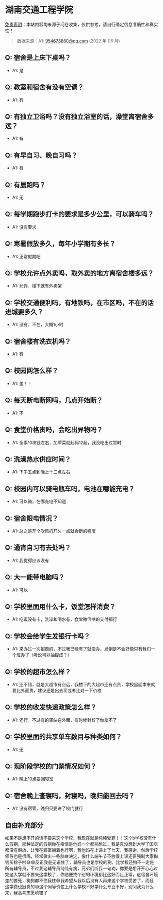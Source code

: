 # 湖南交通工程学院

[免责声明](https://colleges.chat/#_3)：本站内容均来源于问卷收集，仅供参考，请自行确定信息准确性和真实性！

> 数据来源：A1: 954673860@qq.com (2022 年 06 月)

## Q: 宿舍是上床下桌吗？

- A1: 是

## Q: 教室和宿舍有没有空调？

- A1: 有

## Q: 有独立卫浴吗？没有独立浴室的话，澡堂离宿舍多远？

- A1: 有

## Q: 有早自习、晚自习吗？

- A1: 有

## Q: 有晨跑吗？

- A1: 无

## Q: 每学期跑步打卡的要求是多少公里，可以骑车吗？

- A1: 没有要求

## Q: 寒暑假放多久，每年小学期有多长？

- A1: 正常假期吧

## Q: 学校允许点外卖吗，取外卖的地方离宿舍楼多远？

- A1: 允许，楼下就有外卖架

## Q: 学校交通便利吗，有地铁吗，在市区吗，不在的话进城要多久？

- A1: 没有，不在，大概1小时

## Q: 宿舍楼有洗衣机吗？

- A1: 有

## Q: 校园网怎么样？

- A1: 差！！

## Q: 每天断电断网吗，几点开始断？

- A1: 不

## Q: 食堂价格贵吗，会吃出异物吗？

- A1: 全素10块钱左右，加荤菜就起码12起，我没吃出过暂时

## Q: 洗澡热水供应时间？

- A1: 下午五点到晚上十二点左右

## Q: 校园内可以骑电瓶车吗，电池在哪能充电？

- A1: 可以骑，在哪充电不知道

## Q: 宿舍限电情况？

- A1: 总之是开个吹风机开久一点就会断的程度

## Q: 通宵自习有去处吗？

- A1: 我觉得应该没有

## Q: 大一能带电脑吗？

- A1: 可以

## Q: 学校里面用什么卡，饭堂怎样消费？

- A1: 吃饭没有卡，洗澡和喝水有，食堂微信啥的支付都行

## Q: 学校会给学生发银行卡吗？

- A1: 来办过一次招商的，不过我已经有了就没办，发倒是不会好像只有我们一个班办了（听说可以抽提成？）

## Q: 学校的超市怎么样？

- A1: 还不错，就是大超市有点远，我楼下的大超市还有点贵，学校里面本来就要比外面贵，建议还是出去买或者比对一下价格

## Q: 学校的收发快递政策怎么样？

- A1: 还行，不过有的驿站在外面，有时候封校了你拿不了

## Q: 学校里面的共享单车数目与种类如何？

- A1: 无

## Q: 现阶段学校的门禁情况如何？

- A1: 晚上10点要回寝室

## Q: 宿舍晚上查寝吗，封寝吗，晚归能回去吗？

- A1: 没有宿管，晚归只要进了校门就行

## 自由补充部分

如果不是想不开的话不要来这个学校，我现在就是纯纯受罪！！这个b学校没有什么假期，那种法定的假期你在疫情是他妈一个都别想过，我是真没想到大学了国庆都没有假放，让我在寝室躺着也行啊，我他妈在上课上了七天，我感谢，然后学校领导也是很隔，经常做出一些脑瘫决定，像什么端午节不放假上课还要强制大家掏钱买粽子啦😅😅反正我是无语住了，辅导员也是学校的狗，比学校还狗不一定是所有辅导员，不过我这辅导员纯纯有病，兄弟们听我一句劝，你要是想开开心心过完这大学就不要来这学校了，你随便找个别的环境都比这好而且正常，这宿舍环境差的要死，狗狗都不住我住😅我希望从我以后没有人再来这个学校受苦了，而且这学费也挺贵的😅这个同等价位上什么学校不好学什么专业不好，别问我为什么来，我高考志愿填错了